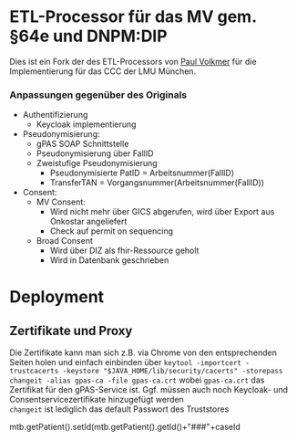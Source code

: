 # ETL-Processor für das MV gem. §64e und DNPM:DIP

Dies ist ein Fork der des ETL-Processors von [Paul Volkmer](!https://github.com/pcvolkmer) für die 
Implementierung für das CCC der LMU München.

### Anpassungen gegenüber des Originals
* Authentifizierung
  * Keycloak implementierung
* Pseudonymisierung:
  * gPAS SOAP Schnittstelle
  * Pseudonymisierung über FallID
  * Zweistufige Pseudonymisierung
    * Pseudonymisierte PatID = Arbeitsnummer(FallID)
    * TransferTAN = Vorgangsnummer(Arbeitsnummer(FallID))
* Consent:
  * MV Consent: 
    * Wird nicht mehr über GICS abgerufen, wird über Export aus Onkostar angeliefert
    * Check auf permit on sequencing
  * Broad Consent
    * Wird über DIZ als fhir-Ressource geholt
    * Wird in Datenbank geschrieben


# Deployment
## Zertifikate und Proxy
Die Zertifikate kann man sich z.B. via Chrome von den entsprechenden Seiten holen und einfach 
einbinden über
``keytool -importcert -trustcacerts -keystore "$JAVA_HOME/lib/security/cacerts" -storepass changeit -alias gpas-ca -file gpas-ca.crt``
wobei ``gpas-ca.crt`` das Zertifikat für den gPAS-Service ist. Ggf. müssen auch noch Keycloak- und Consentservicezertifikate hinzugefügt werden  
``changeit`` ist lediglich das default Passwort des Truststores


mtb.getPatient().setId(mtb.getPatient().getId()+"###"+caseId


